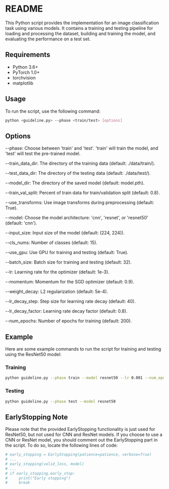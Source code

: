# README

This Python script provides the implementation for an image classification task using various models. It contains a training and testing pipeline for loading and processing the dataset, building and training the model, and evaluating the performance on a test set.

## Requirements

- Python 3.6+
- PyTorch 1.0+
- torchvision
- matplotlib

## Usage

To run the script, use the following command:

```bash
python <guideline.py> --phase <train/test> [options]
```
## Options
--phase: Choose between 'train' and 'test'. 'train' will train the model, and 'test' will test the pre-trained model.

--train_data_dir: The directory of the training data (default: ./data/train/).

--test_data_dir: The directory of the testing data (default: ./data/test/).

--model_dir: The directory of the saved model (default: model.pth).

--train_val_split: Percent of train data for train/validation split (default: 0.8).

--use_transforms: Use image transforms during preprocessing (default: True).

--model: Choose the model architecture: 'cnn', 'resnet', or 'resnet50' (default: 'cnn').

--input_size: Input size of the model (default: (224, 224)).

--cls_nums: Number of classes (default: 15).

--use_gpu: Use GPU for training and testing (default: True).

--batch_size: Batch size for training and testing (default: 32).

--lr: Learning rate for the optimizer (default: 1e-3).

--momentum: Momentum for the SGD optimizer (default: 0.9).

--weight_decay: L2 regularization (default: 5e-4).

--lr_decay_step: Step size for learning rate decay (default: 40).

--lr_decay_factor: Learning rate decay factor (default: 0.8).

--num_epochs: Number of epochs for training (default: 200).

## Example

Here are some example commands to run the script for training and testing using the ResNet50 model:

### Training
```bash
python guideline.py --phase train --model resnet50 --lr 0.001 --num_epochs 100
```

### Testing
```bash
python guideline.py --phase test --model resnet50
```
## EarlyStopping Note
Please note that the provided EarlyStopping functionality is just used for ResNet50, but not used for CNN and ResNet models. If you choose to use a CNN or ResNet model, you should comment out the EarlyStopping part in the script. To do so, locate the following lines of code:

```python
# early_stopping = EarlyStopping(patience=patience, verbose=True)
# ...
# early_stopping(valid_loss, model)
# ...
# if early_stopping.early_stop:
#     print("Early stopping")
#     break
